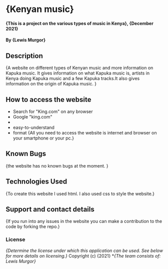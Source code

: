 # {Kenyan music}
#### {This is a project on the various types of music in Kenya}, {December 2021}
#### By **{Lewis Murgor}**
## Description
{A website on different types of Kenyan music and more information on Kapuka music. It gives information on what Kapuka music is, artists in Kenya doing Kapuka music and a few Kapuka tracks.It also gives information on the origin of Kapuka music. }
## How to access the website
* Search for "King.com" on any browser
* Google "king.com"
* 
* easy-to-understand
* format
{All you need to access the website is internet and browser on your smartphone or your pc.}
## Known Bugs
{the website has no known bugs at the moment. }
## Technologies Used
{To create this website I used html. I also used css to style the website.}
## Support and contact details
{If you run into any issues in the website you can make a contribution to the code by forking the repo.}
### License
*{Determine the license under which this application can be used.  See below for more details on licensing.}*
Copyright (c) {2021} **{The team consists of:
                              *Lewis Murgor}**
